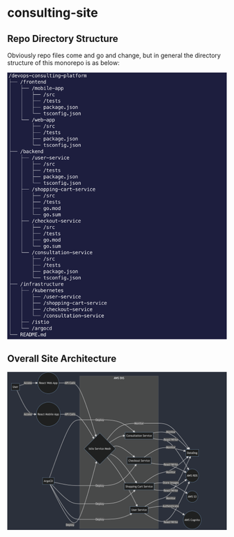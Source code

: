 # consulting-site

## Repo Directory Structure
Obviously repo files come and go and change, but in general the directory structure of this monorepo is as below:

![directory structure](/img/directory-structure.png)

## Overall Site Architecture

![architecture diagram](/img/arch-diag.png)
